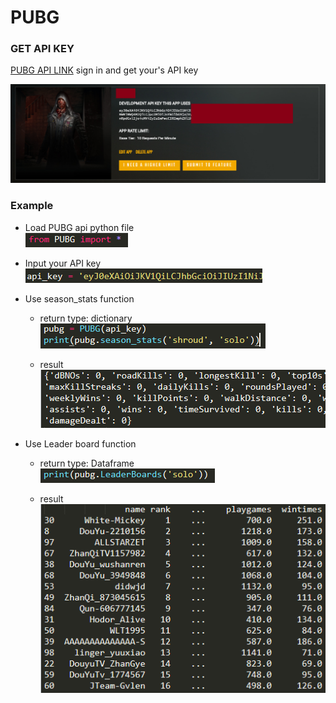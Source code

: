 # PUBG

### GET API KEY
[PUBG API LINK](https://developer.pubg.com/) sign in and get your's API key

![api](./img/api.PNG)

### Example

- Load PUBG api python file<br>
![load](./img/load.PNG)

- Input your API key<br>
![key](./img/key.PNG)

- Use season_stats function<br>
  - return type: dictionary<br>
  ![season](./img/season_stats.PNG)

  - result<br>
  ![result](./img/season_stats_result.PNG)
  
- Use Leader board function<br>
  - return type: Dataframe<br>
  ![leader](./img/leader.PNG)
  
  - result<br>
  ![result](./img/leader_result.PNG)
